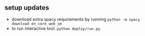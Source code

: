 ## setup updates

- download extra spacy requirements by running `python -m spacy download en_core_web_sm`
- to run interactive tool: `python deploy/run.py`